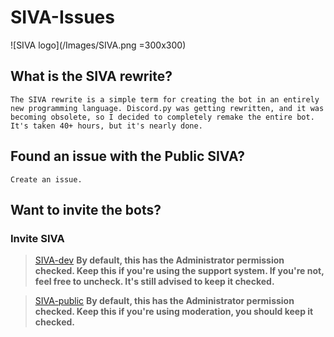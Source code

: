 # SIVA-Issues

![SIVA logo](/Images/SIVA.png =300x300)

## What is the SIVA rewrite?
`The SIVA rewrite is a simple term for creating the bot in an entirely new programming language. Discord.py was getting rewritten, and it was becoming obsolete, so I decided to completely remake the entire bot. It's taken 40+ hours, but it's nearly done.`

## Found an issue with the Public SIVA?
`Create an issue.`

## Want to invite the bots?

### Invite SIVA
> [SIVA-dev](https://discordapp.com/oauth2/authorize?scope=bot&client_id=410547925597421571&permissions=8) **By default, this has the Administrator permission checked. Keep this if you're using the support system. If you're not, feel free to uncheck. It's still advised to keep it checked.**

> [SIVA-public](https://discordapp.com/oauth2/authorize?client_id=320942091049893888&scope=bot&permissions=8) **By default, this has the Administrator permission checked. Keep this if you're using moderation, you should keep it checked.**
